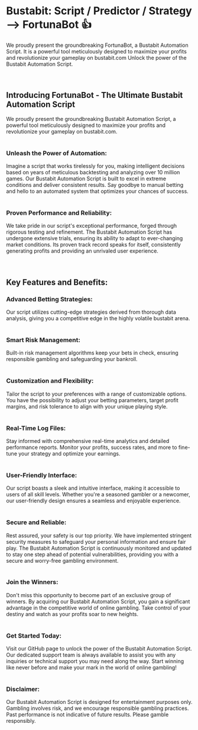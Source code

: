 # Bustabit: Script / Predictor / Strategy --> FortunaBot :+1:
We proudly present the groundbreaking FortunaBot, a Bustabit Automation Script. It is a powerful tool meticulously designed to maximize your profits and revolutionize your gameplay on bustabit.com Unlock the power of the Bustabit Automation Script.
<br>
<br>
<br>

## Introducing FortunaBot - The Ultimate Bustabit Automation Script

We proudly present the groundbreaking Bustabit Automation Script, a powerful tool meticulously designed to maximize your profits and revolutionize your gameplay on bustabit.com.
<br>
<br>
### Unleash the Power of Automation:
Imagine a script that works tirelessly for you, making intelligent decisions based on years of meticulous backtesting and analyzing over 10 million games. Our Bustabit Automation Script is built to excel in extreme conditions and deliver consistent results. Say goodbye to manual betting and hello to an automated system that optimizes your chances of success.
<br>
<br>
### Proven Performance and Reliability:
We take pride in our script's exceptional performance, forged through rigorous testing and refinement. The Bustabit Automation Script has undergone extensive trials, ensuring its ability to adapt to ever-changing market conditions. Its proven track record speaks for itself, consistently generating profits and providing an unrivaled user experience.
<br>
<br>
<br>
## Key Features and Benefits:

### Advanced Betting Strategies: 
Our script utilizes cutting-edge strategies derived from thorough data analysis, giving you a competitive edge in the highly volatile bustabit arena.
<br>
<br>
### Smart Risk Management: 
Built-in risk management algorithms keep your bets in check, ensuring responsible gambling and safeguarding your bankroll.
<br>
<br>
### Customization and Flexibility: 
Tailor the script to your preferences with a range of customizable options. You have the possibility to adjust your betting parameters, target profit margins, and risk tolerance to align with your unique 
playing style.
<br>
<br>
### Real-Time Log Files: 
Stay informed with comprehensive real-time analytics and detailed performance reports. Monitor your profits, success rates, and more to fine-tune your strategy and optimize your earnings.
<br>
<br>
### User-Friendly Interface: 
Our script boasts a sleek and intuitive interface, making it accessible to users of all skill levels. Whether you're a seasoned gambler or a newcomer, our user-friendly design ensures a seamless and enjoyable experience.
<br>
<br>
### Secure and Reliable:
Rest assured, your safety is our top priority. We have implemented stringent security measures to safeguard your personal information and ensure fair play. The Bustabit Automation Script is continuously monitored and updated to stay one step ahead of potential vulnerabilities, providing you with a secure and worry-free gambling environment.
<br>
<br>
### Join the Winners:
Don't miss this opportunity to become part of an exclusive group of winners. By acquiring our Bustabit Automation Script, you gain a significant advantage in the competitive world of online gambling. Take control of your destiny and watch as your profits soar to new heights.
<br>
<br>
### Get Started Today:
Visit our GitHub page to unlock the power of the Bustabit Automation Script. Our dedicated support team is always available to assist you with any inquiries or technical support you may need along the way. Start winning like never before and make your mark in the world of online gambling!
<br>
<br>
### Disclaimer: 
Our Bustabit Automation Script is designed for entertainment purposes only. Gambling involves risk, and we encourage responsible gambling practices. Past performance is not indicative of future results. Please gamble responsibly.

